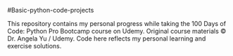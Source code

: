 #Basic-python-code-projects

This repository contains my personal progress while taking the 100 Days of Code: Python Pro Bootcamp course on Udemy.
Original course materials © Dr. Angela Yu / Udemy. Code here reflects my personal learning and exercise solutions.
